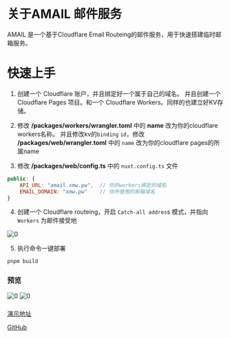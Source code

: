 # 关于AMAIL 邮件服务

AMAIL 是一个基于Cloudflare Email Routeing的邮件服务，用于快速搭建临时邮箱服务。


# 快速上手

1. 创建一个 Cloudflare 账户，并且绑定好一个属于自己的域名。 并且创建一个 Cloudflare Pages 项目。和一个 Cloudflare Workers。同样的也建立好KV存储。

2.  修改 **/packages/workers/wrangler.toml** 中的 **name** 改为你的cloudflare workers名称。 并且修改kv的`binding` `id`，修改 **/packages/web/wrangler.toml** 中的 `name` 改为你的cloudflare pages的所属name

3. 修改 **/packages/web/config.ts** 中的 `nuxt.config.ts` 文件

```js
public: {
    API_URL: "amail.xmw.pw",  // 你的workers绑定的域名
    EMAIL_DOMAIN: "xmw.pw"    // 你所使用的邮箱域名
}
```

4. 创建一个 Cloudflare routeing，开启 `Catch-all addres`s 模式，并指向 `Workers` 为邮件接受地

![0](http://img.blog.loli.wang/2024-11-05-amail/3.png)

5. 执行命令一键部署

```bash
pnpm build
```

### 预览
![0](http://img.blog.loli.wang/2024-11-05-amail/0.png)
![0](http://img.blog.loli.wang/2024-11-05-amail/1.png)


### 

[演示地址](https://xmw.pw)

[GitHub](https://github.com/itmowang/amail)